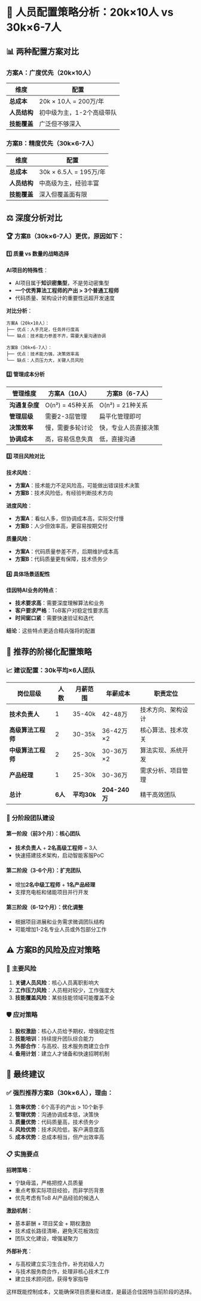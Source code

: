 # 👥 人员配置策略分析：20k×10人 vs 30k×6-7人

## 📊 **两种配置方案对比**

### 方案A：广度优先（20k×10人）
| 维度 | 配置 |
|------|------|
| **总成本** | 20k × 10人 = 200万/年 |
| **人员结构** | 初中级为主，1-2个高级带队 |
| **技能覆盖** | 广泛但不够深入 |

### 方案B：精度优先（30k×6-7人）  
| 维度 | 配置 |
|------|------|
| **总成本** | 30k × 6.5人 = 195万/年 |
| **人员结构** | 中高级为主，经验丰富 |
| **技能覆盖** | 深入但覆盖面有限 |

## ⚖️ **深度分析对比**

### 🏆 **方案B（30k×6-7人）更优，原因如下：**

#### 1️⃣ **质量 vs 数量的战略选择**

**AI项目的特殊性**：
- AI项目属于**知识密集型**，不是劳动密集型
- **一个优秀算法工程师的产出 > 3个普通工程师**
- 代码质量、架构设计的重要性远超开发速度

**对比分析**：
```
方案A（20k×10人）：
├── 优点：人手充足，任务并行度高
└── 缺点：技术能力参差不齐，需要大量沟通协调

方案B（30k×6-7人）：
├── 优点：技术能力强，决策效率高
└── 缺点：人员压力大，关键人员风险
```

#### 2️⃣ **管理成本分析**

| 管理维度 | 方案A（10人） | 方案B（6-7人） |
|---------|-------------|---------------|
| **沟通复杂度** | O(n²) = 45种关系 | O(n²) = 21种关系 |
| **管理层级** | 需要2-3层管理 | 扁平化管理即可 |
| **决策效率** | 慢，需要多轮讨论 | 快，专业人员直接决策 |
| **协调成本** | 高，容易信息失真 | 低，直接沟通 |

#### 3️⃣ **项目风险对比**

**技术风险**：
- **方案A**：技术能力不足风险高，可能做出错误技术决策
- **方案B**：技术风险低，有经验判断技术方向

**进度风险**：
- **方案A**：看似人多，但协调成本高，实际交付慢
- **方案B**：人少但效率高，更容易按期交付

**质量风险**：
- **方案A**：代码质量参差不齐，后期维护成本高
- **方案B**：代码质量更有保障，技术债务少

#### 4️⃣ **具体场景适配性**

**佳因特AI业务的特点**：
- **技术要求高**：需要深度理解算法和业务
- **客户要求严格**：ToB客户对稳定性要求高
- **时间窗口紧**：需要快速验证和迭代

**结论**：这些特点更适合精兵强将的配置

## 🎯 **推荐的阶梯化配置策略**

### 📈 **建议配置：30k平均×6人团队**

| 岗位层级 | 人数 | 月薪范围 | 年薪成本 | 职责定位 |
|---------|-----|----------|----------|----------|
| **技术负责人** | 1 | 35-40k | 42-48万 | 技术方向、架构设计 |
| **高级算法工程师** | 2 | 30-35k | 36-42万×2 | 核心算法、技术攻关 |
| **中级算法工程师** | 2 | 25-30k | 30-36万×2 | 算法实现、系统开发 |
| **产品经理** | 1 | 25-30k | 30-36万 | 需求分析、项目管理 |
| **总计** | **6人** | **平均30k** | **204-240万** | 精干高效团队 |

### 🔄 **分阶段团队建设**

#### 第一阶段（前3个月）：核心团队
- **技术负责人** + **2名高级工程师** = 3人
- 快速搭建技术架构，启动智能客服PoC

#### 第二阶段（3-6个月）：扩充团队
- 增加**2名中级工程师** + **1名产品经理**
- 支撑充电桩和储能项目并行开发

#### 第三阶段（6-12个月）：优化调整
- 根据项目进展和业务需求微调团队结构
- 可能增加1-2名专业人员或外包部分工作

## ⚠️ **方案B的风险及应对策略**

### 🚨 **主要风险**
1. **关键人员风险**：核心人员离职影响大
2. **工作压力风险**：人员相对较少，工作强度大
3. **技能覆盖风险**：某些技能领域可能覆盖不全

### 🛡️ **应对策略**
1. **股权激励**：核心人员给予期权，增强稳定性
2. **技能培训**：持续提升团队综合能力
3. **外部合作**：与高校、技术服务商建立合作
4. **备用计划**：建立人才储备和快速招聘机制

## 🎯 **最终建议**

### ✅ **强烈推荐方案B（30k×6人），理由：**

1. **效率优势**：6个高手的产出 > 10个新手
2. **管理优势**：沟通协调成本低，决策快
3. **质量优势**：代码质量高，技术债务少
4. **风险优势**：技术风险低，客户满意度高
5. **成本优势**：总成本相当，但产出效率高

### 📋 **实施要点**

**招聘策略**：
- 宁缺毋滥，严格把控人员质量
- 重点考察实际项目经验，而非学历背景
- 优先考虑有ToB AI产品经验的候选人

**激励机制**：
- 基本薪酬 + 项目奖金 + 期权激励
- 技术成长路径清晰，避免天花板效应
- 团队文化建设，增强凝聚力

**外部补充**：
- 与高校建立实习生合作，补充初级人力
- 与技术服务商合作，处理非核心技术工作
- 建立技术顾问团，获得专家指导

这样既能控制成本，又能确保项目质量和进度，是最适合佳因特当前阶段的选择。